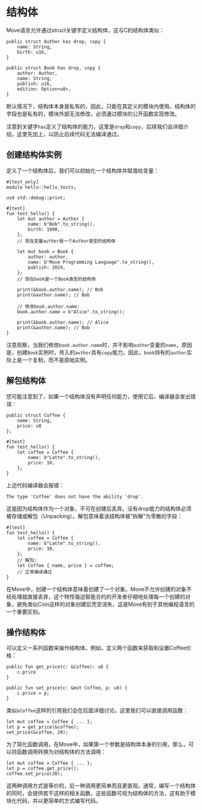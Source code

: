 # 结构体

Move语言允许通过struct关键字定义结构体，这与C的结构体类似：

```
public struct Author has drop, copy {
    name: String,
    birth: u16,
}

public struct Book has drop, copy {
    author: Author,
    name: String,
    publish: u16,
    edition: Option<u8>,
}
```

默认情况下，结构体本身是私有的，因此，只能在其定义的模块内使用。结构体的字段也是私有的，模块外部无法修改，必须通过模块的公开函数实现修改。

注意到关键字`has`定义了结构体的能力，这里是`drop`和`copy`，后续我们会详细介绍，这里先加上，以防止后续代码无法编译通过。

## 创建结构体实例

定义了一个结构体后，我们可以初始化一个结构体并赋值给变量：

```
#[test_only]
module hello::hello_tests;

usd std::debug::print;

#[test]
fun test_hello() {
    let mut author = Author {
        name: b"Bob".to_string(),
        birth: 1990,
    };
    // 现在变量author是一个Author类型的结构体

    let mut book = Book {
        author: author,
        name: b"Move Programming Language".to_string(),
        publish: 2024,
    };
    // 现在book是一个Book类型的结构体

    print(&book.author.name); // Bob
    print(&author.name); // Bob

    // 修改book.author.name:
    book.author.name = b"Alice".to_string();

    print(&book.author.name); // Alice
    print(&author.name); // Bob
}
```

注意观察，当我们修改`book.author.name`时，并不影响`author`变量的`name`，原因是，创建`Book`实例时，传入的`author`具有`copy`能力，因此，`book`持有的`author`实际上是一个复制，而不是原始实例。

## 解包结构体

您可能注意到了，如果一个结构体没有声明任何能力，使用它后，编译器会发出错误：

```
public struct Coffee {
    name: String,
    price: u8
};

#[test]
fun test_hello() {
    let coffee = Coffee {
        name: b"Latte".to_string(),
        price: 10,
    };
}
```

上述代码编译器会报错：

```
The type 'Coffee' does not have the ability 'drop'.
```

这是因为结构体作为一个对象，不可在创建后丢弃。没有drop能力的结构体必须被存储或解包（Unpacking）。解包意味着该结构体被“拆解”为零散的字段：

```
#[test]
fun test_hello() {
    let coffee = Coffee {
        name: b"Latte".to_string(),
        price: 10,
    };
    // 解包:
    let Coffee { name, price } = coffee;
    // 正常编译通过
}
```

在Move中，创建一个结构体意味着创建了一个对象。Move不允许创建的对象不经处理就直接丢弃，这个特性强迫智能合约的开发者仔细地处理每一个创建的对象，避免类似Coin这样的对象创建后凭空消失，这是Move有别于其他编程语言的一个重要区别。

## 操作结构体

可以定义一系列函数来操作结构体。例如，定义两个函数来获取和设置Coffee价格：

```
public fun get_price(c: &Coffee): u8 {
    c.price
}

public fun set_price(c: &mut Coffee, p: u8) {
    c.price = p;
}
```

类似`&Coffee`这样的引用我们会在后面详细讨论。这里我们可以直接调用函数：

```
let mut coffee = Coffee { ... };
let p = get_price(&coffee);
set_price(&coffee, 20);
```

为了简化函数调用，在Move中，如果第一个参数是结构体本身的引用，那么，可以将函数调用转换为对结构体的方法调用：

```
let mut coffee = Coffee { ... };
let p = coffee.get_price();
coffee.set_price(20);
```

这两种调用方式是等价的，后一种调用更简单而且更直观。通常，编写一个结构体的同时，会提供若干这样的相关函数，这些函数可视为结构体的方法，这有助于模块化代码，并以更简单的方式编写代码。
